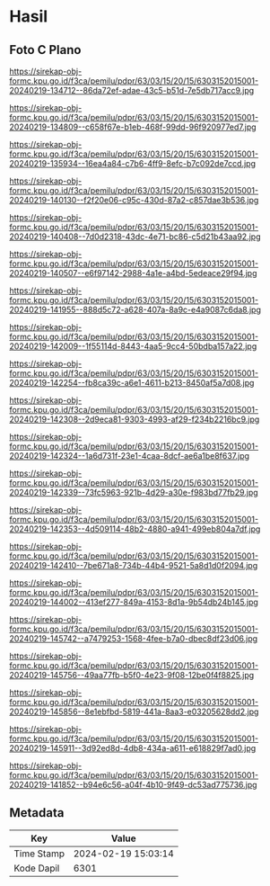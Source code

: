 # Hasil

## Foto C Plano

https://sirekap-obj-formc.kpu.go.id/f3ca/pemilu/pdpr/63/03/15/20/15/6303152015001-20240219-134712--86da72ef-adae-43c5-b51d-7e5db717acc9.jpg

https://sirekap-obj-formc.kpu.go.id/f3ca/pemilu/pdpr/63/03/15/20/15/6303152015001-20240219-134809--c658f67e-b1eb-468f-99dd-96f920977ed7.jpg

https://sirekap-obj-formc.kpu.go.id/f3ca/pemilu/pdpr/63/03/15/20/15/6303152015001-20240219-135934--16ea4a84-c7b6-4ff9-8efc-b7c092de7ccd.jpg

https://sirekap-obj-formc.kpu.go.id/f3ca/pemilu/pdpr/63/03/15/20/15/6303152015001-20240219-140130--f2f20e06-c95c-430d-87a2-c857dae3b536.jpg

https://sirekap-obj-formc.kpu.go.id/f3ca/pemilu/pdpr/63/03/15/20/15/6303152015001-20240219-140408--7d0d2318-43dc-4e71-bc86-c5d21b43aa92.jpg

https://sirekap-obj-formc.kpu.go.id/f3ca/pemilu/pdpr/63/03/15/20/15/6303152015001-20240219-140507--e6f97142-2988-4a1e-a4bd-5edeace29f94.jpg

https://sirekap-obj-formc.kpu.go.id/f3ca/pemilu/pdpr/63/03/15/20/15/6303152015001-20240219-141955--888d5c72-a628-407a-8a9c-e4a9087c6da8.jpg

https://sirekap-obj-formc.kpu.go.id/f3ca/pemilu/pdpr/63/03/15/20/15/6303152015001-20240219-142009--1f55114d-8443-4aa5-9cc4-50bdba157a22.jpg

https://sirekap-obj-formc.kpu.go.id/f3ca/pemilu/pdpr/63/03/15/20/15/6303152015001-20240219-142254--fb8ca39c-a6e1-4611-b213-8450af5a7d08.jpg

https://sirekap-obj-formc.kpu.go.id/f3ca/pemilu/pdpr/63/03/15/20/15/6303152015001-20240219-142308--2d9eca81-9303-4993-af29-f234b2216bc9.jpg

https://sirekap-obj-formc.kpu.go.id/f3ca/pemilu/pdpr/63/03/15/20/15/6303152015001-20240219-142324--1a6d731f-23e1-4caa-8dcf-ae6a1be8f637.jpg

https://sirekap-obj-formc.kpu.go.id/f3ca/pemilu/pdpr/63/03/15/20/15/6303152015001-20240219-142339--73fc5963-921b-4d29-a30e-f983bd77fb29.jpg

https://sirekap-obj-formc.kpu.go.id/f3ca/pemilu/pdpr/63/03/15/20/15/6303152015001-20240219-142353--4d509114-48b2-4880-a941-499eb804a7df.jpg

https://sirekap-obj-formc.kpu.go.id/f3ca/pemilu/pdpr/63/03/15/20/15/6303152015001-20240219-142410--7be671a8-734b-44b4-9521-5a8d1d0f2094.jpg

https://sirekap-obj-formc.kpu.go.id/f3ca/pemilu/pdpr/63/03/15/20/15/6303152015001-20240219-144002--413ef277-849a-4153-8d1a-9b54db24b145.jpg

https://sirekap-obj-formc.kpu.go.id/f3ca/pemilu/pdpr/63/03/15/20/15/6303152015001-20240219-145742--a7479253-1568-4fee-b7a0-dbec8df23d06.jpg

https://sirekap-obj-formc.kpu.go.id/f3ca/pemilu/pdpr/63/03/15/20/15/6303152015001-20240219-145756--49aa77fb-b5f0-4e23-9f08-12be0f4f8825.jpg

https://sirekap-obj-formc.kpu.go.id/f3ca/pemilu/pdpr/63/03/15/20/15/6303152015001-20240219-145856--8e1ebfbd-5819-441a-8aa3-e03205628dd2.jpg

https://sirekap-obj-formc.kpu.go.id/f3ca/pemilu/pdpr/63/03/15/20/15/6303152015001-20240219-145911--3d92ed8d-4db8-434a-a611-e618829f7ad0.jpg

https://sirekap-obj-formc.kpu.go.id/f3ca/pemilu/pdpr/63/03/15/20/15/6303152015001-20240219-141852--b94e6c56-a04f-4b10-9f49-dc53ad775736.jpg


## Metadata

| Key        | Value               |
| ---------- | ------------------- |
| Time Stamp | 2024-02-19 15:03:14 |
| Kode Dapil | 6301                |



